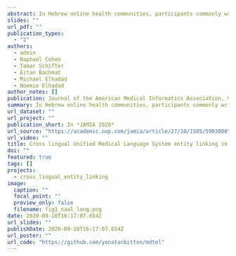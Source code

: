 ```yaml
---
abstract: In Hebrew online health communities, participants commonly write medical terms that appear as transliterated forms of a source term in English. Such transliterations introduce high variability in text and challenge text-analytics methods. To reduce their variability, medical terms must be normalized, such as linking them to Unified Medical Language System (UMLS) concepts. We present a method to identify both transliterated and translated Hebrew medical terms and link them with UMLS entities.
slides: ""
url_pdf: ""
publication_types:
  - "2"
authors:
  - admin
  - Raphael Cohen
  - Tamar Schifter
  - Eitan Bachmat
  - Michael Elhadad
  - Noemie Elhadad
author_notes: []
publication: Journal of the American Medical Informatics Association, Volume 27, Issue 10 (JAMIA 2020)
summary: In Hebrew online health communities, participants commonly write medical terms that appear as transliterated forms of a source term in English. Such transliterations introduce high variability in text and challenge text-analytics methods. To reduce their variability, medical terms must be normalized, such as linking them to Unified Medical Language System (UMLS) concepts. We present a method to identify both transliterated and translated Hebrew medical terms and link them with UMLS entities.
url_dataset: ""
url_project: ""
publication_short: In *JAMIA 2020*
url_source: "https://academic.oup.com/jamia/article/27/10/1585/5903800"
url_video: ""
title: Cross lingual Unified Medical Language System entity linking in online health communities
doi: ""
featured: true
tags: []
projects:
  - cross_lingual_entity_linking
image:
  caption: ""
  focal_point: ""
  preview_only: false
  filename: fig1_naal_long.png
date: 2020-09-10T16:17:07.654Z
url_slides: ""
publishDate: 2020-09-10T16:17:07.654Z
url_poster: ""
url_code: "https://github.com/yonatanbitton/mdtel"
---
```

